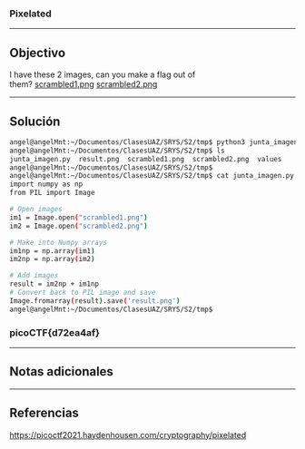 ### Pixelated

---
## Objectivo
I have these 2 images, can you make a flag out of them? [scrambled1.png](https://mercury.picoctf.net/static/e8054e22552c6aba591cdf7440eb25e4/scrambled1.png) [scrambled2.png](https://mercury.picoctf.net/static/e8054e22552c6aba591cdf7440eb25e4/scrambled2.png)

---
## Solución
``` sh
angel@angelMnt:~/Documentos/ClasesUAZ/SRYS/S2/tmp$ python3 junta_imagen.py 
angel@angelMnt:~/Documentos/ClasesUAZ/SRYS/S2/tmp$ ls
junta_imagen.py  result.png  scrambled1.png  scrambled2.png  values
angel@angelMnt:~/Documentos/ClasesUAZ/SRYS/S2/tmp$ 
angel@angelMnt:~/Documentos/ClasesUAZ/SRYS/S2/tmp$ cat junta_imagen.py 
import numpy as np
from PIL import Image

# Open images
im1 = Image.open("scrambled1.png")
im2 = Image.open("scrambled2.png")

# Make into Numpy arrays
im1np = np.array(im1)
im2np = np.array(im2)

# Add images
result = im2np + im1np
# Convert back to PIL image and save
Image.fromarray(result).save('result.png')
angel@angelMnt:~/Documentos/ClasesUAZ/SRYS/S2/tmp$ 

```

### picoCTF{d72ea4af}

---
## Notas adicionales

---
## Referencias

https://picoctf2021.haydenhousen.com/cryptography/pixelated
